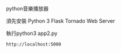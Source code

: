 python音樂播放器

須先安裝
Python 3
Flask
Tornado Web Server

執行python3 app2.py
```
http://localhost:5000

```
